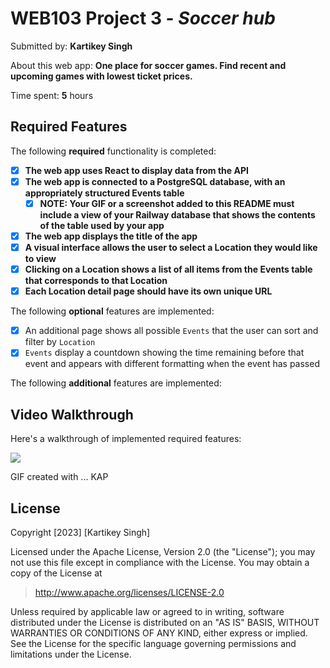 # WEB103 Project 3 - *Soccer hub*

Submitted by: **Kartikey Singh**

About this web app: **One place for soccer games. Find recent and upcoming games with lowest ticket prices.**

Time spent: **5** hours

## Required Features

The following **required** functionality is completed:

<!-- Make sure to check off completed functionality below -->

- [x] **The web app uses React to display data from the API**
- [x] **The web app is connected to a PostgreSQL database, with an appropriately structured Events table**
  - [x] **NOTE: Your GIF or a screenshot added to this README must include a view of your Railway database that shows the contents of the table used by your app**
- [x] **The web app displays the title of the app**
- [x] **A visual interface allows the user to select a Location they would like to view**
- [x] **Clicking on a Location shows a list of all items from the Events table that corresponds to that Location**
- [x] **Each Location detail page should have its own unique URL**

The following **optional** features are implemented:

- [x] An additional page shows all possible `Events` that the user can sort and filter by `Location`
- [x] `Events` display a countdown showing the time remaining before that event and appears with different formatting when the event has passed

The following **additional** features are implemented:


## Video Walkthrough

Here's a walkthrough of implemented required features:

![](gif.gif)

<!-- Replace this with whatever GIF tool you used! -->
GIF created with ...  KAP
<!-- Recommended tools:
[Kap](https://getkap.co/) for macOS
[ScreenToGif](https://www.screentogif.com/) for Windows
[peek](https://github.com/phw/peek) for Linux. -->

## License

Copyright [2023] [Kartikey Singh]

Licensed under the Apache License, Version 2.0 (the "License"); you may not use this file except in compliance with the License. You may obtain a copy of the License at

> http://www.apache.org/licenses/LICENSE-2.0

Unless required by applicable law or agreed to in writing, software distributed under the License is distributed on an "AS IS" BASIS, WITHOUT WARRANTIES OR CONDITIONS OF ANY KIND, either express or implied. See the License for the specific language governing permissions and limitations under the License.

